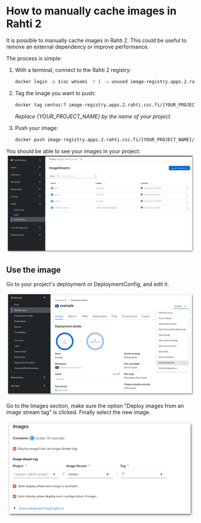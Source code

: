 # How to manually cache images in Rahti 2

It is possible to manually cache images in Rahti 2. This could be useful to remove
an external dependency or improve performance.

The process is simple:

1. With a terminal, connect to the Rahti 2 registry:  
   ```sh
   docker login -p $(oc whoami -t ) -u unused image-registry.apps.2.rahti.csc.fi
   ```

2. Tag the image you want to push:
   ```sh
   docker tag centos:7 image-registry.apps.2.rahti.csc.fi/{YOUR_PROJECT_NAME}/centos:<tag>
   ```
   _Replace {YOUR_PROJECT_NAME} by the name of your project._

3. Push your image:
   ```sh
   docker push image-registry.apps.2.rahti.csc.fi/{YOUR_PROJECT_NAME}/centos:<tag>
   ```

You should be able to see your images in your project:  
![Image Streams](../img/image_streams_rahti4.png)

## Use the image

Go to your project's deployment or DeploymentConfig, and edit it.

![Edit deployment](../img/edit_deployment.png)

Go to the Images section, make sure the option "Deploy images from an image stream tag" is clicked.
Finally select the new image.

![Use cached image](../img/use_cached_image.png)
